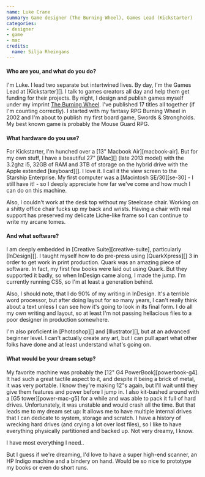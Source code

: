 ```yaml
---
name: Luke Crane
summary: Game designer (The Burning Wheel), Games Lead (Kickstarter)
categories:
- designer
- game
- mac
credits:
  name: Silja Rheingans
---
```


#### Who are you, and what do you do?

I'm Luke. I lead two separate but intertwined lives. By day, I'm the Games Lead at [Kickstarter][]. I talk to games creators all day and help them get funding for their projects. By night, I design and publish games myself under my imprint [The Burning Wheel](https://www.burningwheel.com/ "Luke's game site"). I've published 17 titles all together (if I'm counting correctly). I started with my fantasy RPG Burning Wheel in 2002 and I'm about to publish my first board game, Swords & Strongholds. My best known game is probably the Mouse Guard RPG.

#### What hardware do you use?

For Kickstarter, I'm hunched over a [13" Macbook Air][macbook-air]. But for my own stuff, I have a beautiful 27" [iMac][] (late 2013 model) with the 3.2ghz i5, 32GB of RAM and 3TB of storage on the hybrid drive with the Apple extended [keyboard][]. I love it. I call it the view screen to the Starship Enterprise. My first computer was a [Macintosh SE/30][se-30] - I still have it! - so I deeply appreciate how far we've come and how much I can do on this machine.

Also, I couldn't work at the desk top without my Steelcase chair. Working on a shitty office chair fucks up my back and wrists. Having a chair with real support has preserved my delicate Liche-like frame so I can continue to write my arcane tomes.

#### And what software?

I am deeply embedded in [Creative Suite][creative-suite], particularly [InDesign][]. I taught myself how to do pre-press using [QuarkXpress][] 3 in order to get work in print production. Quark was an amazing piece of software. In fact, my first few books were laid out using Quark. But they supported it badly, so when InDesign came along, I made the jump. I'm currently running CS5, so I'm at least a generation behind.

Also, I should note, that I do 90% of my writing in InDesign. It's a terrible word processor, but after doing layout for so many years, I can't really think about a text unless I can see how it's going to look in its final form. I do all my own writing and layout, so at least I'm not passing hellacious files to a poor designer in production somewhere.

I'm also proficient in [Photoshop][] and [Illustrator][], but at an advanced beginner level. I can't actually create any art, but I can pull apart what other folks have done and at least understand what's going on.

#### What would be your dream setup?

My favorite machine was probably the [12" G4 PowerBook][powerbook-g4]. It had such a great tactile aspect to it, and despite it being a brick of metal, it was very portable. I know they're making 12"s again, but I'll wait until they give them features and power before I jump in. I also kit-bashed around with a [G5 tower][power-mac-g5] for a while and was able to pack it full of hard drives. Unfortunately, it was unstable and would crash all the time. But that leads me to my dream set up: It allows me to have multiple internal drives that I can dedicate to system, storage and scratch. I have a history of wrecking hard drives (and crying a lot over lost files), so I like to have everything physically partitioned and backed up. Not very dreamy, I know.

I have most everything I need..

But I guess if we're dreaming, I'd love to have a super high-end scanner, an HP Indigo machine and a bindery on hand. Would be so nice to prototype my books or even do short runs.